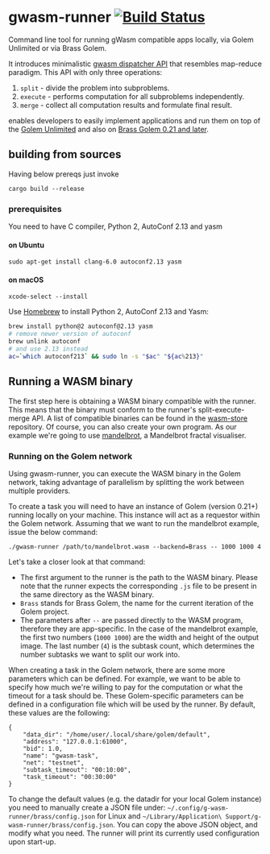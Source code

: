# gwasm-runner [![Build Status](https://github.com/golemfactory/gwasm-runner/workflows/Continuous%20integration/badge.svg)](https://github.com/golemfactory/gwasm-runner/actions?workflow=Continuous%20integration)

Command line tool for running gWasm compatible apps locally, via Golem Unlimited or via Brass Golem.

It introduces minimalistic [gwasm dispatcher API](https://golemfactory.github.io/gwasm-runner/gwasm_dispatcher/index.html) that resembles map-reduce paradigm.
This API with only three operations:

1. `split` - divide the problem into subproblems.
2. `execute` - performs computation for all subproblems independently.
3. `merge` - collect all computation results and formulate final result.

enables developers to easily implement applications and run them on top of the [Golem Unlimited](https://github.com/golemfactory/golem-unlimited) and also on [Brass Golem 0.21 and later](https://blog.golemproject.net/brass-golem-beta-0-21-0-hello-mainnet-gwasm/).

## building from sources
Having below prereqs just invoke
```
cargo build --release
```
### prerequisites
You need to have C compiler, Python 2, AutoConf 2.13 and yasm

#### on Ubuntu
```
sudo apt-get install clang-6.0 autoconf2.13 yasm
```

#### on macOS
```
xcode-select --install
```

Use [Homebrew](https://brew.sh/#install) to install Python 2, AutoConf 2.13 and Yasm:
```bash
brew install python@2 autoconf@2.13 yasm
# remove newer version of autoconf
brew unlink autoconf
# and use 2.13 instead
ac=`which autoconf213` && sudo ln -s "$ac" "${ac%213}"
```

## Running a WASM binary
The first step here is obtaining a WASM binary compatible with the runner. This means that the binary must conform to the runner's split-execute-merge API.
A list of compatible binaries can be found in the [wasm-store](https://github.com/golemfactory/wasm-store) repository. Of course, you can also create your own program.
As our example we're going to use [mandelbrot](https://github.com/golemfactory/mandelbrot), a Mandelbrot fractal visualiser.

### Running on the Golem network
Using gwasm-runner, you can execute the WASM binary in the Golem network, taking advantage of parallelism by splitting the work between multiple providers.

To create a task you will need to have an instance of Golem (version 0.21+) running locally on your machine. This instance will act as a requestor within the Golem network.
Assuming that we want to run the mandelbrot example, issue the below command:

```
./gwasm-runner /path/to/mandelbrot.wasm --backend=Brass -- 1000 1000 4
```

Let's take a closer look at that command:
- The first argument to the runner is the path to the WASM binary. Please note that the runner expects the corresponding `.js` file to be present in the same directory as the WASM binary.
- `Brass` stands for Brass Golem, the name for the current iteration of the Golem project.
- The parameters after `--` are passed directly to the WASM program, therefore they are app-specific. In the case of the mandelbrot example, the first two numbers (`1000 1000`) are the width and height of the output image. The last number (`4`) is the subtask count, which determines the number subtasks we want to split our work into.

When creating a task in the Golem network, there are some more parameters which can be defined. For example, we want to be able to specify how much we're willing to pay for the computation or what the timeout for a task should be. These Golem-specific parameters can be defined in a configuration file which will be used by the runner. By default, these values are the following:

```
{
    "data_dir": "/home/user/.local/share/golem/default",
    "address": "127.0.0.1:61000",
    "bid": 1.0,
    "name": "gwasm-task",
    "net": "testnet",
    "subtask_timeout": "00:10:00",
    "task_timeout": "00:30:00"
}
```
To change the default values (e.g. the datadir for your local Golem instance) you need to manually create a JSON file under: `~/.config/g-wasm-runner/brass/config.json` for Linux and `~/Library/Application\ Support/g-wasm-runner/brass/config.json`. You can copy the above JSON object, and modify what you need. The runner will print its currently used configuration upon start-up.
